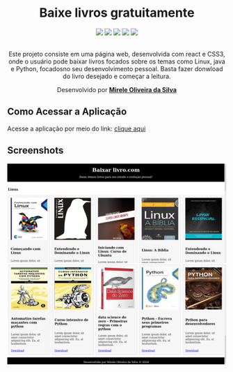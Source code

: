 <div align="center">
  <h1>Baixe livros gratuitamente</h1>
    <img src="http://img.shields.io/static/v1?label=react&message=5&color=red&style=for-the-badge&logo=react"/>
    <img src="http://img.shields.io/static/v1?label=JavaScript&message=ESC6&color=red&style=for-the-badge&logo=JavaScript"/>
    <img src="http://img.shields.io/static/v1?label=CSS3&message=3&color=red&style=for-the-badge&logo=CSS3"/>
    <img src="http://img.shields.io/static/v1?label=HTML5&message=5&color=red&style=for-the-badge&logo=HTML5"/>
    <img src="http://img.shields.io/static/v1?label=LICENSE-MIT&message=License&color=red&style=for-the-badge&logo=LICENSE-MIT"/> 
    <br>
    <br>
<p>Este projeto consiste em uma página web, desenvolvida com react e CSS3, onde o usuário pode baixar livros focados sobre os temas como Linux, java e Python, focadosno seu desenvolvimento pessoal. Basta fazer donwload do livro desejado e começar a leitura.</p>

  <p>Desenvolvido por <a target="_blank" rel="external" href="https://github.com/MegMinnie/"><strong>Mirele Oliveira da Silva</strong></a><p>
 </p></p>
 </div>

<div align="left">
  
  ## Como Acessar a Aplicação
<p>Acesse a aplicação por meio do link: <a href="https://megminnie.github.io/Baixar-livros/
"_blank">clique aqui</a></p>

## Screenshots
![tela 1 ](tela1.png)
![tela 2 ](tela2.png)

</div>


